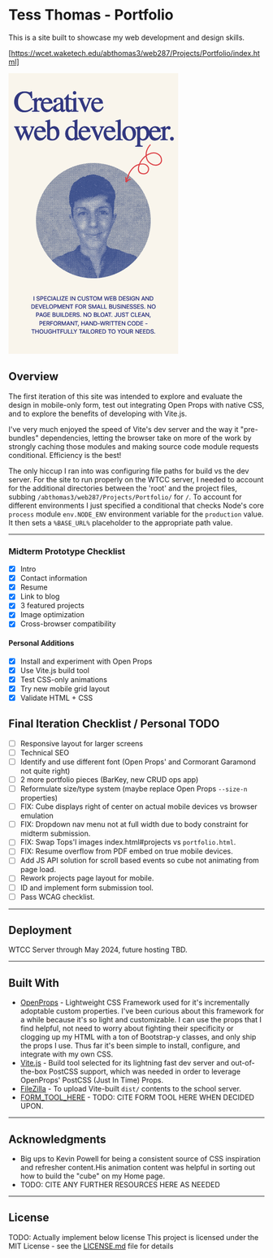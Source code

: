# Tess Thomas - Portfolio

This is a site built to showcase my web development and design skills.

[https://wcet.waketech.edu/abthomas3/web287/Projects/Portfolio/index.html]

![Home page intro](/public/assets/home-snip.png)

## Overview

The first iteration of this site was intended to explore and evaluate the design in mobile-only form, test out integrating Open Props with native CSS, and to explore the benefits of developing with Vite.js. 

I've very much enjoyed the speed of Vite's dev server and the way it "pre-bundles" dependencies, letting the browser take on more of the work by strongly caching those modules and making source code module requests conditional. Efficiency is the best!

The only hiccup I ran into was configuring file paths for build vs the dev server. For the site to run properly on the WTCC server, I needed to account for the additional directories between the 'root' and the project files, subbing `/abthomas3/web287/Projects/Portfolio/` for `/`. To account for different environments I just specified a conditional that checks Node's core `process` module `env.NODE_ENV` environment variable for the `production` value. It then sets a `%BASE_URL%` placeholder to the appropriate path value.

---

### Midterm Prototype Checklist

- [x] Intro
- [x] Contact information
- [x] Resume
- [x] Link to blog
- [x] 3 featured projects
- [x] Image optimization
- [x] Cross-browser compatibility

#### Personal Additions

- [x] Install and experiment with Open Props
- [x] Use Vite.js build tool
- [x] Test CSS-only animations
- [x] Try new mobile grid layout
- [x] Validate HTML + CSS

## Final Iteration Checklist / Personal TODO

- [ ] Responsive layout for larger screens
- [ ] Technical SEO
- [ ] Identify and use different font (Open Props' and Cormorant Garamond not quite right)
- [ ] 2 more portfolio pieces (BarKey, new CRUD ops app)
- [ ] Reformulate size/type system (maybe replace Open Props `--size-n` properties)
- [ ] FIX: Cube displays right of center on actual mobile devices vs browser emulation
- [ ] FIX: Dropdown nav menu not at full width due to body constraint for midterm submission.
- [ ] FIX: Swap Tops'l images index.html#projects vs `portfolio.html`.
- [ ] FIX: Resume overflow from PDF embed on true mobile devices.
- [ ] Add JS API solution for scroll based events so cube not animating from page load.
- [ ] Rework projects page layout for mobile.
- [ ] ID and implement form submission tool.
- [ ] Pass WCAG checklist.

---

## Deployment

WTCC Server through May 2024, future hosting TBD.

---

## Built With

* [OpenProps](https://open-props.style/) - Lightweight CSS Framework used for it's incrementally adoptable custom properties. I've been curious about this framework for a while because it's so light and customizable. I can use the props that I find helpful, not need to worry about fighting their specificity or clogging up my HTML with a ton of Bootstrap-y classes, and only ship the props I use. Thus far it's been simple to install, configure, and integrate with my own CSS.
* [Vite.js](https://vitejs.dev/guide/) - Build tool selected for its lightning fast dev server and out-of-the-box PostCSS support, which was needed in order to leverage OpenProps' PostCSS (Just In Time) Props.
* [FileZilla](https://filezilla-project.org/) - To upload Vite-built `dist/` contents to the school server.
* [FORM_TOOL_HERE](#) - TODO: CITE FORM TOOL HERE WHEN DECIDED UPON.

---

## Acknowledgments

* Big ups to Kevin Powell for being a consistent source of CSS inspiration and refresher content.His animation content was helpful in sorting out how to build the "cube" on my Home page.
* TODO: CITE ANY FURTHER RESOURCES HERE AS NEEDED

---

## License

TODO: Actually implement below license
This project is licensed under the MIT License - see the [LICENSE.md](LICENSE.md) file for details
